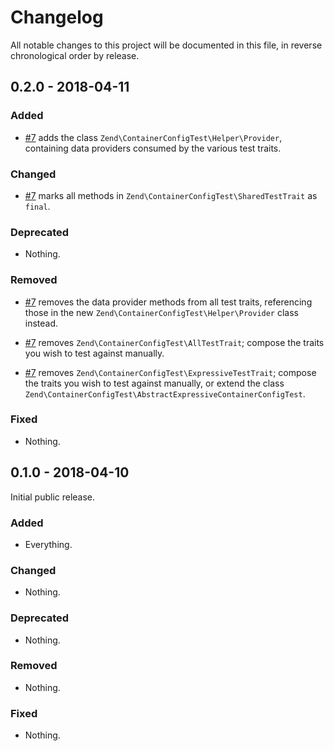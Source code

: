 # Changelog

All notable changes to this project will be documented in this file, in reverse chronological order by release.

## 0.2.0 - 2018-04-11

### Added

- [#7](https://github.com/zendframework/zend-container-config-test/pull/7) adds
  the class `Zend\ContainerConfigTest\Helper\Provider`, containing data
  providers consumed by the various test traits.

### Changed

- [#7](https://github.com/zendframework/zend-container-config-test/pull/7) marks
  all methods in `Zend\ContainerConfigTest\SharedTestTrait` as `final`.

### Deprecated

- Nothing.

### Removed

- [#7](https://github.com/zendframework/zend-container-config-test/pull/7)
  removes the data provider methods from all test traits, referencing those in
  the new `Zend\ContainerConfigTest\Helper\Provider` class instead.

- [#7](https://github.com/zendframework/zend-container-config-test/pull/7)
  removes `Zend\ContainerConfigTest\AllTestTrait`; compose the traits you wish
  to test against manually.

- [#7](https://github.com/zendframework/zend-container-config-test/pull/7)
  removes `Zend\ContainerConfigTest\ExpressiveTestTrait`; compose the traits you
  wish to test against manually, or extend the class
  `Zend\ContainerConfigTest\AbstractExpressiveContainerConfigTest`.

### Fixed

- Nothing.

## 0.1.0 - 2018-04-10

Initial public release.

### Added

- Everything.

### Changed

- Nothing.

### Deprecated

- Nothing.

### Removed

- Nothing.

### Fixed

- Nothing.
